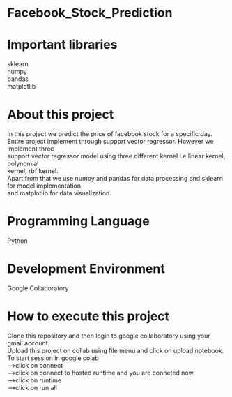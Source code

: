 # Facebook_Stock_Prediction
# Important libraries
sklearn<br>
numpy<br>
pandas<br>
matplotlib
# About this project
In this project we predict the price of facebook stock for a specific day.<br>
Entire project implement through support vector regressor. However we implement three<br>
support vector regressor model using three different kernel i.e linear kernel, polynomial<br>
kernel, rbf kernel.<br>
Apart from that we use numpy and pandas for data processing and sklearn for model implementation<br>
and matplotlib for data visualization.
# Programming Language
Python
# Development Environment
Google Collaboratory
# How to execute this project
Clone this repository and then login to google collaboratory using your gmail account.<br>
Upload this project on collab using file menu and click on upload notebook.<br>
To start session in google colab<br>
-->click on connect<br>
-->click on connect to hosted runtime and you are conneted now.<br>
-->click on runtime<br>
-->click on run all
